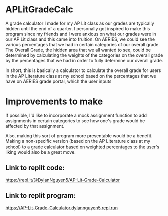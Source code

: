 # APLitGradeCalc
A grade calculator I made for my AP Lit class as our grades are typically hidden until the end of a quarter.
I personally got inspired to make this program since my friends and I were anxious on what our grades were in our AP Lit class and this came into fruition.
On AERIES, we could see the various percentages that we had in certain categories of our overall grade.
The Overall Grade, the hidden area that we all wanted to see, could be determined by calculating the weights of the categories on the overall grade by the percentages that we had in order to fully determine our overall grade.

In short, this is basically a calculator to calculate the overall grade for users in the AP Literature class at my school based on the percentages that we have on AERIES grade portal, which the user inputs 

# Improvements to make
If possible, I'd like to incorporate a mock assignment function to add assignments in certain categories to see how one's grade would be affected by that assignment.

Also, making this sort of program more presentable would be a benefit.
Making a non-specific version (based on the AP Literature class at my school) to a grade calculator based on weighted percentages to the user's liking would also be a great move.

## Link to replit code: 
https://repl.it/@DylanNguyen5/AP-Lit-Grade-Calculator

## Link to replit program:
https://AP-Lit-Grade-Calculator.dylannguyen5.repl.run
